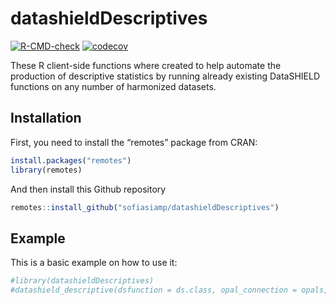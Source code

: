 
<!-- README.md is generated from README.Rmd. Please edit that file -->

# datashieldDescriptives

<!-- badges: start -->
[![R-CMD-check](https://github.com/FlorianSchw/datashieldDescriptives/actions/workflows/github-actions.yml/badge.svg)](https://github.com/FlorianSchw/datashieldDescriptives/actions/workflows/github-actions.yml)
[![codecov](https://codecov.io/gh/FlorianSchw/datashieldDescriptives/graph/badge.svg?token=P962EIKWFI)](https://codecov.io/gh/FlorianSchw/datashieldDescriptives)
<!-- badges: end -->

These R client-side functions where created to help automate the
production of descriptive statistics by running already existing
DataSHIELD functions on any number of harmonized datasets.

## Installation

First, you need to install the “remotes” package from CRAN:

``` r
install.packages("remotes")
library(remotes)
```

And then install this Github repository

``` r
remotes::install_github("sofiasiamp/datashieldDescriptives")
```

## Example

This is a basic example on how to use it:

``` r
#library(datashieldDescriptives)
#datashield_descriptive(dsfunction = ds.class, opal_connection = opals, df = "D")
```
